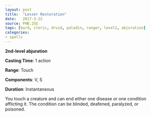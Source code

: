 ```yaml
---
layout: post
title:  "Lesser Restoration"
date:   2017-3-22
source: PHB.255
tags: [bard, cleric, druid, paladin, ranger, level2, abjuration]
categories:
- spells
---
```


**2nd-level abjuration**

**Casting Time**: 1 action

**Range**: Touch

**Components**: V, S

**Duration**: Instantaneous

You touch a creature and can end either one disease or one condition afflicting it. The condition can be blinded, deafened, paralyzed, or poisoned.

